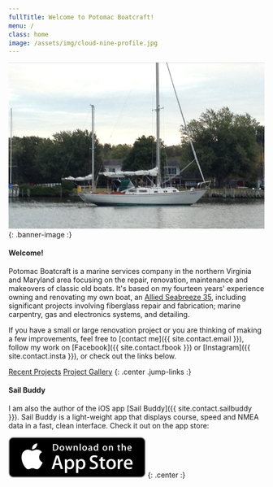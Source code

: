 ```yaml
---
fullTitle: Welcome to Potomac Boatcraft!
menu: /
class: home
image: /assets/img/cloud-nine-profile.jpg
---
```


![Cloud 9 in Profile](assets/img/cloud-nine-profile.jpg)
{: .banner-image :}


#### Welcome! ####

Potomac Boatcraft is a marine services company
in the northern Virginia and Maryland area
focusing on the repair, renovation, maintenance and makeovers of classic
old boats. It's based on my fourteen years' experience owning and renovating
my own boat, an [Allied Seabreeze 35](http://www.alliedseabreeze35.org/),
including significant projects involving fiberglass repair and fabrication; marine carpentry, gas and electronics systems, and detailing.



If you have a small or large renovation project or you are thinking
of making a few improvements, feel free to [contact me]({{ site.contact.email }}),
follow my work on [Facebook]({{ site.contact.fbook }})
or [Instagram]({{ site.contact.insta }}), or check out the links below.


<a href="projects.html" class="btn btn-primary btn-sm">Recent Projects</a>
<a href="gallery.html" class="btn btn-primary btn-sm">Project Gallery</a>
{: .center .jump-links :}

#### Sail Buddy ####

I am also the author of the iOS app [Sail Buddy]({{ site.contact.sailbuddy }}).
Sail Buddy is a light-weight app that displays course, speed and NMEA data in a fast, clean interface.
Check it out on the app store:

<a href="{{ site.contact.sailbuddy }}"><img class="app-store-badge" src="/assets/img/app_store_download.svg"/></a>
{: .center :}
